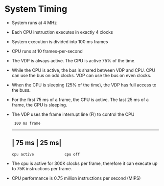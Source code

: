 System Timing
=============

- System runs at 4 MHz
- Each CPU instruction executes in exactly 4 clocks
- System execution is divided into 100 ms frames
- CPU runs at 10 frames-per-second
- The VDP is always active.  The CPU is active 75% of the time.
- While the CPU is active, the bus is shared between VDP and CPU.  CPU can use the bus on odd clocks.  VDP can use the bus on even clocks.
- When the CPU is sleeping (25% of the time), the VDP has full access to the buss.
- For the first 75 ms of a frame, the CPU is active.  The last 25 ms of a frame, the CPU is sleeping.
- The VDP uses the frame interrupt line (FI) to control the CPU

       100 ms frame
    --------------------------------
    |        75 ms          | 25 ms|
    --------------------------------
      cpu active              cpu off

- The cpu is active for 300K clocks per frame, therefore it can execute up to 75K instructions per frame.
- CPU performance is 0.75 million instructions per second (MIPS)
